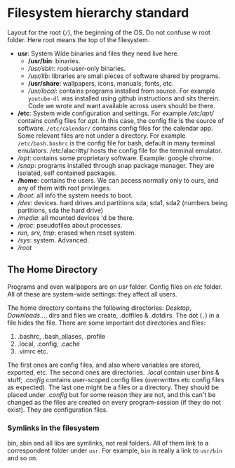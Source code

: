 # Filesystem hierarchy standard

Layout for the root (`/`), the beginning of the OS. Do not confuse w
root folder. Here root means the top of the filesystem.

-   **usr**: System Wide binaries and files they need live here.
    -   **/usr/bin**: binaries.
    -   */usr/sbin*: root-user-only binaries.
    -   */usr/lib*: libraries are small pieces of software shared by
        programs.
    -   **/usr/share**: wallpapers, icons, manuals, fonts, etc.
    -   */usr/local*: contains programs installed from source. For example `youtube-dl` was installed using github instructions and sits therein. Code we wrote and want available across users should be there.
-   **/etc**: System wide configuration and settings. For example */etc/apt/* contains config files for *apt*. In this case, the config file is the source of software. `/etc/calendar/` contains    config files for the calendar app. Some relevant files are not under a directory. For example `/etc/bash.bashrc` is the config file for bash, default in many terminal emulators. /etc/alacritty/ hosts the config file for the terminal emulator.
-   */opt*: contains some proprietary software. Example: google chrome.
-   */snap*: programs installed through snap package manager. They are isolated, self contained packages.
-   **/home**: contains the users. We can access normally only to ours, and any of them with root privileges. 
-   */boot*: all info the system needs to boot.
-   */dev*: devices. hard drives and partitions sda, sda1, sda2 (numbers being partitions, sda the hard drive)
-   */media*: all mounted devices \'d be there.
-   */proc*: pseudofiles about processes.
-   *run, srv, tmp*: erased when reset system.
-   */sys*: system. Advanced.
-   */root*

## The Home Directory

Programs and even wallpapers are on *usr* folder. Config files on *etc* folder. All of these are system-wide settings: they affect all users.

The home directory contains the following directories: *Desktop*, *Downloads*..., dirs and files we create, .dotfiles & .dotdirs. The dot (`.`) in a file hides the file. There are some important dot directories and files:

1.  .bashrc, .bash_aliases, .profile
2.  .local, .config, .cache
3.  .vimrc etc.

The first ones are config files, and also where variables are stored, exported, etc. The second ones are directories. *.local* contain user bins & stuff; *.config* contains user-scoped config files (overwrittes etc config files as expected). The last one might be a files or a directory. They should be placed under *.config* but for some reason they are not, and this can\'t be changed as the files are created on every program-session (if they do not exist). They are configuration files.

### Symlinks in the filesystem

bin, sbin and all libs are symlinks, not real folders. All of them link to a correspondent folder under `usr`. For example, `bin` is really a link to `usr/bin` and so on.
